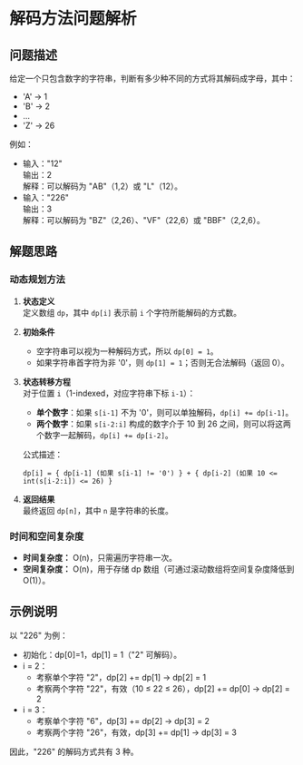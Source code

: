 # 解码方法问题解析

## 问题描述
给定一个只包含数字的字符串，判断有多少种不同的方式将其解码成字母，其中：
- 'A' -> 1
- 'B' -> 2
- … 
- 'Z' -> 26

例如：
- 输入："12"  
  输出：2  
  解释：可以解码为 "AB"（1,2）或 "L"（12）。
- 输入："226"  
  输出：3  
  解释：可以解码为 "BZ"（2,26）、"VF"（22,6）或 "BBF"（2,2,6）。

## 解题思路

### 动态规划方法
1. **状态定义**  
   定义数组 `dp`，其中 `dp[i]` 表示前 `i` 个字符所能解码的方式数。

2. **初始条件**  
   - 空字符串可以视为一种解码方式，所以 `dp[0] = 1`。
   - 如果字符串首字符为非 '0'，则 `dp[1] = 1`；否则无合法解码（返回 0）。

3. **状态转移方程**  
   对于位置 `i`（1-indexed，对应字符串下标 `i-1`）：
   - **单个数字**：如果 `s[i-1]` 不为 '0'，则可以单独解码，`dp[i] += dp[i-1]`。
   - **两个数字**：如果 `s[i-2:i]` 构成的数字介于 10 到 26 之间，则可以将这两个数字一起解码，`dp[i] += dp[i-2]`。

   公式描述：
   ```
   dp[i] = { dp[i-1] (如果 s[i-1] != '0') } + { dp[i-2] (如果 10 <= int(s[i-2:i]) <= 26) }
   ```

4. **返回结果**  
   最终返回 `dp[n]`，其中 `n` 是字符串的长度。

### 时间和空间复杂度
- **时间复杂度：** O(n)，只需遍历字符串一次。
- **空间复杂度：** O(n)，用于存储 dp 数组（可通过滚动数组将空间复杂度降低到 O(1)）。

## 示例说明
以 "226" 为例：
- 初始化：dp[0]=1，dp[1] = 1（"2" 可解码）。
- i = 2：  
  - 考察单个字符 "2"，dp[2] += dp[1] → dp[2] = 1  
  - 考察两个字符 "22"，有效（10 ≤ 22 ≤ 26），dp[2] += dp[0] → dp[2] = 2
- i = 3：  
  - 考察单个字符 "6"，dp[3] += dp[2] → dp[3] = 2  
  - 考察两个字符 "26"，有效，dp[3] += dp[1] → dp[3] = 3

因此，"226" 的解码方式共有 3 种。 